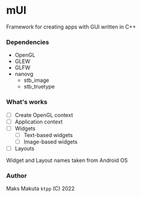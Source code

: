 # mUI 

 Framework for creating apps with GUI written in C++

### Dependencies

 - OpenGL
 - GLEW
 - GLFW
 - nanovg
   - stb_image
   - stb_truetype

### What's works

 - [ ] Create OpenGL context
 - [ ] Application context
 - [ ] Widgets
   - [ ] Text-based widgets
   - [ ] Image-based widgets
 - [ ] Layouts

 Widget and Layout names taken from Android OS
 
### Author 

 Maks Makuta ``` ktpp ``` (C) 2022
